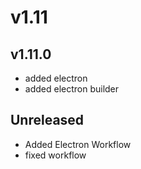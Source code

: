 # v1.11

## v1.11.0

- added electron
- added electron builder

## Unreleased

- Added Electron Workflow
- fixed workflow

